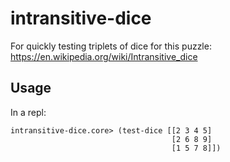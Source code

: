 # intransitive-dice

For quickly testing triplets of dice for this puzzle:
https://en.wikipedia.org/wiki/Intransitive_dice

## Usage

In a repl:
```
intransitive-dice.core> (test-dice [[2 3 4 5]
                                    [2 6 8 9]
                                    [1 5 7 8]])
```
